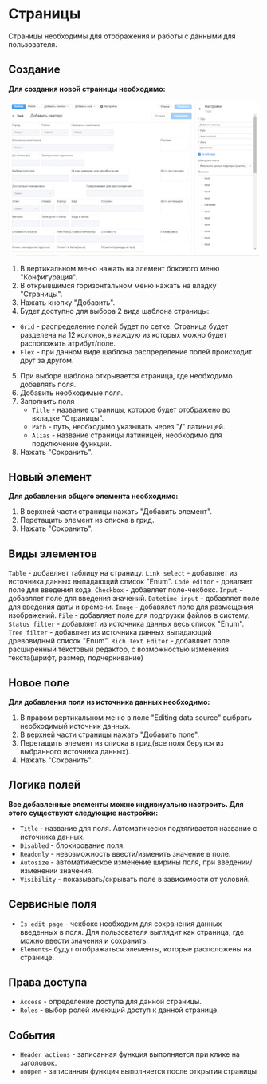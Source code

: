 # Страницы

Страницы необходимы для отображения и работы с данными для пользователя.

## Создание

**Для создания новой страницы необходимо:**

![Страница](images/pages1.jpg)

1.  В вертикальном меню нажать на элемент бокового меню "Конфигурация".
2.  В открывшимся горизонтальном меню нажать на владку "Страницы".
3.  Нажать кнопку "Добавить".
4.  Будет доступно для выбора 2 вида шаблона страницы:

- `Grid` - распределение полей будет по сетке. Страница будет разделена на 12 колонок,в каждую из которых можно будет расположить атрибут/поле.
- `Flex` - при данном виде шаблона распределение полей происходит друг за другом.

5. При выборе шаблона открывается страница, где необходимо добавлять поля.
6. Добавить необходимые поля.
7. Заполнить поля
   - `Title` - название страницы, которое будет отображено во вкладке "Страницы".
   - `Path` - путь, необходимо указывать через "**/**" латиницей.
   - `Alias` - название страницы латиницей, необходимо для подключение функции.
8. Нажать "Сохранить".

## Новый элемент

**Для добавления общего элемента необходимо:**

1. В верхней части страницы нажать "Добавить элемент".
2. Перетащить элемент из списка в грид.
3. Нажать "Сохранить".

## Виды элементов
`Table` - добавляет таблицу на страницу.
`Link select` - добавляет из источника данных выпадающий список "Enum".
`Code editor` - доваляет поле для введения кода.
`Checkbox` - добавляет поле-чекбокс.
`Input` - добавляет поле для введения значений.
`Datetime input` - добавляет поле для введения даты и времени.
`Image` - добавялет поле для размещения изображений.
`File` - добавляет поле для подгрузки файлов в систему.
`Status filter` - добавляет из источника данных весь список "Enum".
`Tree filter` - добавляет из источника данных выпадающий древовидный список "Enum".
`Rich Text Editor` - добавляет поле расширенный текстовый редактор, с возможностью изменения текста(шрифт, размер, подчеркивание)


## Новое поле

**Для добавления поля из источника данных необходимо:**

1. В правом вертикальном меню в поле "Editing data source" выбрать необходимый источник данных.
2. В верхней части страницы нажать "Добавить поле".
3. Перетащить элемент из списка в грид(все поля берутся из выбранного источника данных).
4. Нажать "Сохранить".


## Логика полей

**Все добавленные элементы можно индивиуально настроить. Для этого существуют следующие настройки:**

- `Title` - название для поля. Автоматически подтягивается название с источника данных.
- `Disabled` - блокирование поля.
- `Readonly` - невозможность ввести/изменить значение в поле.
- `Autosize` - автоматическое изменение ширины поля, при введении/изменении значения.
- `Visibility` - показывать/скрывать поле в зависимости от условий.

## Сервисные поля

- `Is edit page` - чекбокс необходим для сохранения данных введенных в поля. Для пользователя выглядит как страница, где можно ввести значения и сохранить.
- `Elements`- будут отображаться элементы, которые расположены на странице.

## Права доступа

- `Access` - определение доступа для данной страницы.
- `Roles` - выбор ролей имеющий доступ к данной странице.

## События

- `Header actions` - записанная функция выполняется при клике на заголовок.
- `onOpen` - записанная функция выполняется после открытия страницы
